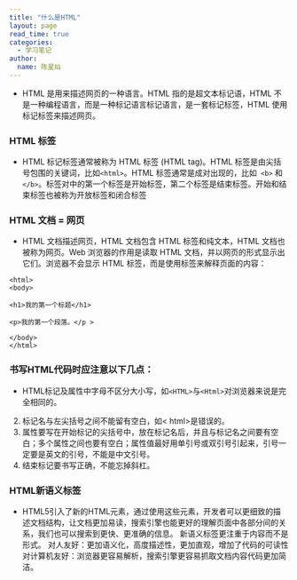 ```yaml
---
title: "什么是HTML"
layout: page
read_time: true
categories: 
  - 学习笔记
author: 
  name: 陈星灿
---
```

* HTML 是用来描述网页的一种语言。HTML 指的是超文本标记语，HTML 不是一种编程语言，而是一种标记语言标记语言，是一套标记标签，HTML 使用标记标签来描述网页。
### HTML 标签

* HTML 标记标签通常被称为 HTML 标签 (HTML tag)。HTML 标签是由尖括号包围的关键词，比如`<html>`。HTML 标签通常是成对出现的，比如` <b>` 和 `</b>`。标签对中的第一个标签是开始标签，第二个标签是结束标签。开始和结束标签也被称为开放标签和闭合标签
### HTML 文档 = 网页
* HTML 文档描述网页，HTML 文档包含 HTML 标签和纯文本，HTML 文档也被称为网页。Web 浏览器的作用是读取 HTML 文档，并以网页的形式显示出它们。浏览器不会显示 HTML 标签，而是使用标签来解释页面的内容：
```
<html>
<body>

<h1>我的第一个标题</h1>

<p>我的第一个段落。</p >

</body>
</html>
```
### 书写HTML代码时应注意以下几点：
*  HTML标记及属性中字母不区分大小写，如`<HTML>`与`<Html>`对浏览器来说是完全相同的。
2) 标记名与左尖括号之间不能留有空白，如<  html>是错误的。
3) 属性要写在开始标记的尖括号中，放在标记名后，并且与标记名之间要有空白；多个属性之间也要有空白；属性值最好用单引号或双引号引起来，引号一定要是英文的引号，不能是中文引号。
4) 结束标记要书写正确，不能忘掉斜杠。

### HTML新语义标签
* HTML5引入了新的HTML元素，通过使用这些元素，开发者可以更细致的描述文档结构，让文档更加易读，搜索引擎也能更好的理解页面中各部分间的关系，我们也可以搜索到更快、更准确的信息。
新语义标签更注重于内容而不是形式。
对人友好：更加语义化，高度描述性，更加直观，增加了代码的可读性
对计算机友好：浏览器更容易解析，搜索引擎更容易抓取文档内容代码更加简洁。